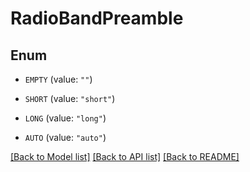 # RadioBandPreamble

## Enum


* `EMPTY` (value: `""`)

* `SHORT` (value: `"short"`)

* `LONG` (value: `"long"`)

* `AUTO` (value: `"auto"`)


[[Back to Model list]](../README.md#documentation-for-models) [[Back to API list]](../README.md#documentation-for-api-endpoints) [[Back to README]](../README.md)



